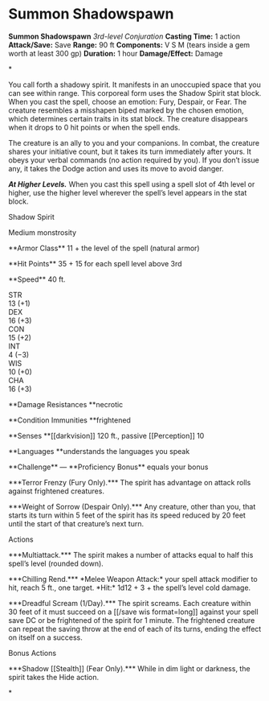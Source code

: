# Summon Shadowspawn

**Summon Shadowspawn**
_3rd-level Conjuration_
**Casting Time:** 1 action
**Attack/Save:** Save
**Range:** 90 ft
**Components:** V S M (tears inside a gem worth at least 300 gp)
**Duration:** 1 hour
**Damage/Effect:** Damage

*<p>You call forth a shadowy spirit. It manifests in an unoccupied space that you can see within range. This corporeal form uses the Shadow Spirit stat block. When you cast the spell, choose an emotion: Fury, Despair, or Fear. The creature resembles a misshapen biped marked by the chosen emotion, which determines certain traits in its stat block. The creature disappears when it drops to 0 hit points or when the spell ends.

The creature is an ally to you and your companions. In combat, the creature shares your initiative count, but it takes its turn immediately after yours. It obeys your verbal commands (no action required by you). If you don’t issue any, it takes the Dodge action and uses its move to avoid danger.

*****At Higher Levels.***** When you cast this spell using a spell slot of 4th level or higher, use the higher level wherever the spell’s level appears in the stat block.</p>
<div class="Basic-Text-Frame stat-block-finder stat-block-background">
<p class="Stat-Block-Styles_Stat-Block-Title">Shadow Spirit</p>
<p class="Stat-Block-Styles_Stat-Block-Metadata">Medium monstrosity</p>
<p class="Stat-Block-Styles_Stat-Block-Data">**Armor Class** 11 + the level of the spell (natural armor)</p>
<p class="Stat-Block-Styles_Stat-Block-Data">**Hit Points** 35 + 15 for each spell level above 3rd</p>
<p class="Stat-Block-Styles_Stat-Block-Data">**Speed** 40 ft.</p>
<div class="stat-block-ability-scores">
<div class="stat-block-ability-scores-stat">
<div class="stat-block-ability-scores-heading">STR
<div class="stat-block-ability-scores-data"><span class="stat-block-ability-scores-score">13</span> <span class="stat-block-ability-scores-modifier">(+1)</span>
<div class="stat-block-ability-scores-stat">
<div class="stat-block-ability-scores-heading">DEX
<div class="stat-block-ability-scores-data"><span class="stat-block-ability-scores-score">16</span> <span class="stat-block-ability-scores-modifier">(+3)</span>
<div class="stat-block-ability-scores-stat">
<div class="stat-block-ability-scores-heading">CON
<div class="stat-block-ability-scores-data"><span class="stat-block-ability-scores-score">15</span> <span class="stat-block-ability-scores-modifier">(+2)</span>
<div class="stat-block-ability-scores-stat">
<div class="stat-block-ability-scores-heading">INT
<div class="stat-block-ability-scores-data"><span class="stat-block-ability-scores-score">4</span> <span class="stat-block-ability-scores-modifier">(−3)</span>
<div class="stat-block-ability-scores-stat">
<div class="stat-block-ability-scores-heading">WIS
<div class="stat-block-ability-scores-data"><span class="stat-block-ability-scores-score">10</span> <span class="stat-block-ability-scores-modifier">(+0)</span>
<div class="stat-block-ability-scores-stat">
<div class="stat-block-ability-scores-heading">CHA
<div class="stat-block-ability-scores-data"><span class="stat-block-ability-scores-score">16</span> <span class="stat-block-ability-scores-modifier">(+3)</span>
<p class="Stat-Block-Styles_Stat-Block-Data">**Damage Resistances **necrotic</p>
<p class="Stat-Block-Styles_Stat-Block-Data">**Condition Immunities **frightened</p>
<p class="Stat-Block-Styles_Stat-Block-Data">**Senses **[[darkvision]] 120 ft., passive [[Perception]] 10</p>
<p class="Stat-Block-Styles_Stat-Block-Data">**Languages **understands the languages you speak</p>
<p class="Stat-Block-Styles_Stat-Block-Data-Last">**Challenge** — **Proficiency Bonus** equals your bonus</p>
<p class="Stat-Block-Styles_Stat-Block-Body">***Terror Frenzy (Fury Only).*** The spirit has advantage on attack rolls against frightened creatures.</p>
<p class="Stat-Block-Styles_Stat-Block-Body">***Weight of Sorrow (Despair Only).*** Any creature, other than you, that starts its turn within 5 feet of the spirit has its speed reduced by 20 feet until the start of that creature’s next turn.</p>
<p class="Stat-Block-Styles_Stat-Block-Heading">Actions</p>
<p class="Stat-Block-Styles_Stat-Block-Body">***Multiattack.*** The spirit makes a number of attacks equal to half this spell’s level (rounded down).</p>
<p class="Stat-Block-Styles_Stat-Block-Body">***Chilling Rend.*** *Melee Weapon Attack:* your spell attack modifier to hit, reach 5 ft., one target. *Hit:* 1d12 + 3 + the spell’s level cold damage.</p>
<p class="Stat-Block-Styles_Stat-Block-Body">***Dreadful Scream (1/Day).*** The spirit screams. Each creature within 30 feet of it must succeed on a [[/save wis format=long]] against your spell save DC or be frightened of the spirit for 1 minute. The frightened creature can repeat the saving throw at the end of each of its turns, ending the effect on itself on a success.</p>
<p class="Stat-Block-Styles_Stat-Block-Heading">Bonus Actions</p>
<p class="Stat-Block-Styles_Stat-Block-Body">***Shadow [[Stealth]] (Fear Only).*** While in dim light or darkness, the spirit takes the Hide action.</p>*